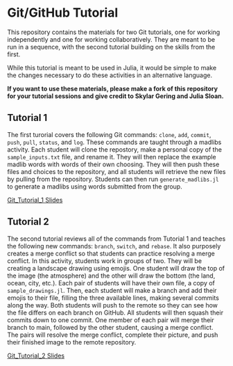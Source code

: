 # Git/GitHub Tutorial

This repository contains the materials for two Git tutorials, one for working independently and one for working collaboratively. They are meant to be run in a sequence, with the second tutorial building on the skills from the first. 

While this tutorial is meant to be used in Julia, it would be simple to make the changes necessary to do these activities in an alternative language.

**If you want to use these materials, please make a fork of this repository for your tutorial sessions and give credit to Skylar Gering and Julia Sloan.**

## Tutorial 1

The first turorial covers the following Git commands: `clone`, `add`, `commit`, `push`, `pull`, `status`, and `log`.  These commands are taught through a madlibs activity. Each student will clone the repostory, make a personal copy of the `sample_inputs.txt` file, and rename it. They will then replace the example madlib words with words of their own choosing. They will then push these files and choices to the repository, and all students will retrieve the new files by pulling from the repository. Students can then run `generate_madlibs.jl` to generate a madlibs using words submitted from the group.

[Git_Tutorial_1 Slides](https://github.com/skygering/git_tutorial/files/11923634/GitHub_Tutorial_Part1.pdf)


## Tutorial 2

The second tutorial reviews all of the commands from Tutorial 1 and teaches the following new commands: `branch`, `switch`, and `rebase`. It also purposely creates a merge conflict so that students can practice resolving a merge conflict. In this activity, students work in groups of two. They will be creating a landscape drawing using emojis. One student will draw the top of the image (the atmosphere) and the other will draw the bottom (the land, ocean, city, etc.). Each pair of students will have their own file, a copy of `sample_drawings.jl`. Then, each student will make a branch and add their emojis to their file, filling the three available lines, making several commits along the way. Both students will push to the remote so they can see how the file differs on each branch on GitHub. All students will then squash their commits down to one commit. One member of each pair will merge their branch to main, followed by the other student, causing a merge conflict. The pairs will resolve the merge conflict, complete their picture, and push their finished image to the remote repository. 


[Git_Tutorial_2 Slides](https://github.com/skygering/git_tutorial/files/11923635/GitHub_Tutorial_Part2.pdf)
